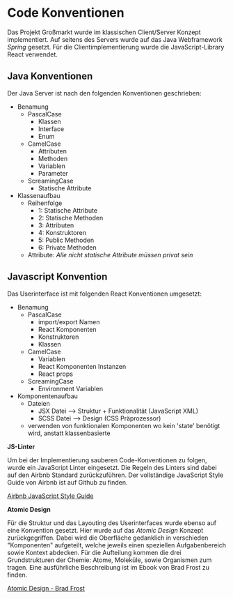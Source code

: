 # Code Konventionen

Das Projekt Großmarkt wurde im klassischen Client/Server Konzept implementiert. Auf seitens des Servers wurde auf das Java Webframework *Spring* gesetzt. Für die Clientimplementierung wurde die JavaScript-Library React verwendet.

## Java Konventionen

Der Java Server ist nach den folgenden Konventionen geschrieben:

- Benamung
  - PascalCase
    - Klassen
    - Interface
    - Enum
  - CamelCase
    - Attributen
    - Methoden
    - Variablen
    - Parameter
  - ScreamingCase
    - Statische Attribute
- Klassenaufbau
  - Reihenfolge
    - 1: Statische Attribute
    - 2: Statische Methoden
    - 3: Attributen
    - 4: Konstruktoren
    - 5: Public Methoden
    - 6: Private Methoden
  - Attribute: *Alle nicht statische Attribute müssen privat sein*

## Javascript Konvention

Das Userinterface ist mit folgenden React Konventionen umgesetzt:

- Benamung
  - PascalCase
    - import/export Namen
    - React Komponenten
    - Konstruktoren
    - Klassen
  - CamelCase
    - Variablen
    - React Komponenten Instanzen
    - React props
  - ScreamingCase
    - Environment Variablen
- Komponentenaufbau
  - Dateien
    - JSX Datei --> Struktur + Funktionalität (JavaScript XML)
    - SCSS Datei --> Design (CSS Präprozessor)
  - verwenden von funktionalen Komponenten wo kein 'state' benötigt wird, anstatt klassenbasierte


**JS-Linter**

Um bei der Implementierung sauberen Code-Konventionen zu folgen, wurde ein JavaScript Linter eingesetzt. Die Regeln des Linters sind dabei auf den Airbnb Standard zurückzuführen. Der vollständige JavaScript Style Guide von Airbnb ist auf Github zu finden.

[Airbnb JavaScript Style Guide](https://github.com/airbnb/javascript)

**Atomic Design**

Für die Struktur und das Layouting des Userinterfaces wurde ebenso auf eine Konvention gesetzt. Hier wurde auf das *Atomic Design* Konzept zurückgegriffen. Dabei wird die Oberfläche gedanklich in verschieden "Komponenten" aufgeteilt, welche jeweils einen speziellen Aufgabenbereich sowie Kontext abdecken. Für die Aufteilung kommen die drei Grundstrukturen der Chemie: Atome, Moleküle, sowie Organismen zum tragen. Eine ausführliche Beschreibung ist im Ebook von Brad Frost zu finden.

[Atomic Design - Brad Frost](http://bradfrost.com/blog/post/atomic-web-design/)